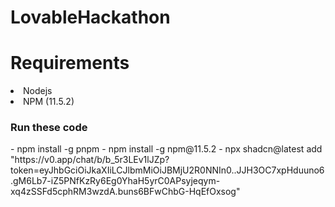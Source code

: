 # LovableHackathon

<h1>Requirements</h1>
<li>Nodejs </li>
<li>NPM (11.5.2)</li>

<h3>Run these code</h3>
-  npm install -g pnpm
- npm install -g npm@11.5.2
- npx shadcn@latest add "https://v0.app/chat/b/b_5r3LEv1lJZp?token=eyJhbGciOiJkaXIiLCJlbmMiOiJBMjU2R0NNIn0..JJH3OC7xpHduuno6.gM6Lb7-iZ5PNfKzRy6Eg0YhaH5yrC0APsyjeqym-xq4zSSFd5cphRM3wzdA.buns6BFwChbG-HqEfOxsog"
